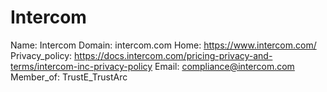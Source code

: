 
# Intercom

Name: Intercom
Domain: intercom.com
Home: https://www.intercom.com/
Privacy_policy: https://docs.intercom.com/pricing-privacy-and-terms/intercom-inc-privacy-policy
Email: compliance@intercom.com
Member_of: TrustE_TrustArc
